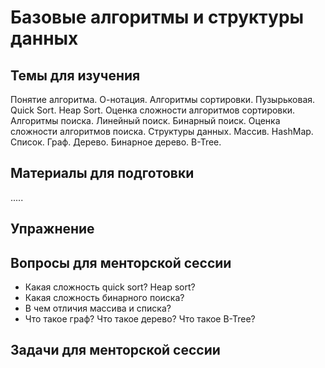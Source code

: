 # Базовые алгоритмы и структуры данных

## Темы для изучения
Понятие алгоритма. О-нотация.
Алгоритмы сортировки. Пузырьковая. Quick Sort. Heap Sort. Оценка сложности алгоритмов сортировки.
Алгоритмы поиска. Линейный поиск. Бинарный поиск. Оценка сложности алгоритмов поиска.
Структуры данных. Массив. HashMap. Список. Граф. Дерево. Бинарное дерево. B-Tree.

## Материалы для подготовки
.....

## Упражнение


## Вопросы для менторской сессии
* Какая сложность quick sort? Heap sort?
* Какая сложность бинарного поиска? 
* В чем отличия массива и списка? 
* Что такое граф? Что такое дерево? Что такое B-Tree?

## Задачи для менторской сессии
